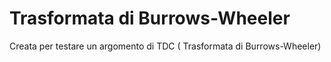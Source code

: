 # Trasformata di Burrows-Wheeler
Creata per testare un argomento di TDC (
Trasformata di Burrows-Wheeler)
